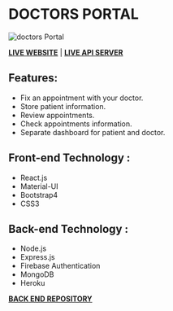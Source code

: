 # DOCTORS PORTAL 

![doctors Portal](https://i.ibb.co/0j1xJM3/doctors-page.png)

**[LIVE WEBSITE](https://doctors-portal-2ba18.web.app/)** | **[LIVE API SERVER](https://quiet-shore-32489.herokuapp.com/)**

## Features:
*   Fix an appointment with your doctor.
*   Store patient information.
*   Review appointments.
*   Check appointments information.
*   Separate dashboard for patient and doctor.

## Front-end Technology :
*   React.js
*   Material-UI
*   Bootstrap4
*   CSS3

## Back-end Technology :
*   Node.js
*   Express.js
*   Firebase Authentication
*   MongoDB
*   Heroku

**[BACK END REPOSITORY](https://github.com/mozumderTushar/doctors-portal-v.1-server-master.git)**

